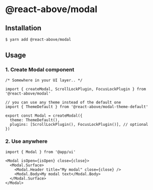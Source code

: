 # @react-above/modal

## Installation

```sh
$ yarn add @react-above/modal
```

## Usage

### 1. Create Modal component

```tsx
/* Somewhere in your UI layer.. */

import { createModal, ScrollLockPlugin, FocusLockPlugin } from '@react-above/modal'

// you can use any theme instead of the default one
import { ThemeDefault } from '@react-above/modal-theme-default'

export const Modal = createModal({
  theme: ThemeDefault(),
  plugins: [ScrollLockPlugin(), FocusLockPlugin()], // optional
})
```

### 2. Use anywhere

```tsx
import { Modal } from '@app/ui'

<Modal isOpen={isOpen} close={close}>
  <Modal.Surface>
    <Modal.Header title="My modal" close={close} />
    <Modal.Body>My modal text</Modal.Body>
  </Modal.Surface>
</Modal>
```